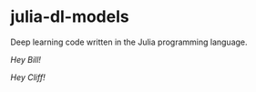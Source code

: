 # julia-dl-models
Deep learning code written in the Julia programming language.

*Hey Bill!*

*Hey Cliff!*

